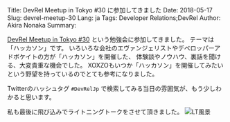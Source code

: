 Title: DevRel Meetup in Tokyo #30 に参加してきました
Date: 2018-05-17
Slug: devrel-meetup-30
Lang: ja
Tags: Developer Relations;DevRel
Author: Akira Nonaka
Summary: 

[DevRel Meetup in Tokyo #30](https://devrel.connpass.com/event/84475/)
という勉強会に参加してきました。
テーマは「ハッカソン」です。
いろいろな会社のエヴァンジェリストやデベロッパーアドボケイトの方が「ハッカソン」を開催した、
体験談やノウハウ、裏話を聞ける、大変貴重な機会でした。
XOXZOもいつか「ハッカソン」を開催してみたいという野望を持っているのでとても参考になりました。

Twitterのハッシュタグ `#DevRelJp` で検索してみる当日の雰囲気が、もう少しわかると思います。 

私も最後に飛び込みでライトニングトークをさせて頂きました。
![LT風景]({filename}/images/devrel/devrel-jp-30.jpg)

